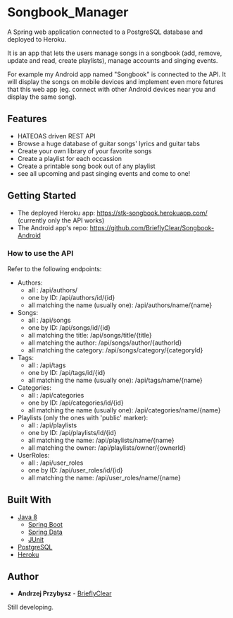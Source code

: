 # Songbook_Manager
A Spring web application connected to a PostgreSQL database and deployed to Heroku.

It is an app that lets the users manage songs in a songbook (add, remove, update and read, create playlists), manage accounts and singing events.

For example my Android app named "Songbook" is connected to the API. It will display the songs on mobile devices and implement even more fetures that this web app (eg. connect with other Android devices near you and display the same song).

## Features
* HATEOAS driven REST API
* Browse a huge database of guitar songs' lyrics and guitar tabs
* Create your own library of your favorite songs
* Create a playlist for each occassion
* Create a printable song book out of any playlist
* see all upcoming and past singing events and come to one!

## Getting Started
 * The deployed Heroku app: https://stk-songbook.herokuapp.com/ (currently only the API works)
 * The Android app's repo: https://github.com/BrieflyClear/Songbook-Android

### How to use the API
Refer to the following endpoints:
* Authors:
   * all : /api/authors/
   * one by ID: /api/authors/id/{id}
   * all matching the name (usually one): /api/authors/name/{name}
 * Songs:
   * all : /api/songs
   * one by ID: /api/songs/id/{id}
   * all matching the title: /api/songs/title/{title}
   * all matching the author: /api/songs/author/{authorId}
   * all matching the category: /api/songs/category/{categoryId}
 * Tags:
   * all : /api/tags
   * one by ID: /api/tags/id/{id}
   * all matching the name (usually one): /api/tags/name/{name}
 * Categories:
   * all : /api/categories
   * one by ID: /api/categories/id/{id}
   * all matching the name (usually one): /api/categories/name/{name}
 * Playlists (only the ones with 'public' marker):
   * all : /api/playlists
   * one by ID: /api/playlists/id/{id}
   * all matching the name: /api/playlists/name/{name}
   * all matching the owner: /api/playlists/owner/{ownerId}
 * UserRoles:
   * all : /api/user_roles
   * one by ID: /api/user_roles/id/{id}
   * all matching the name: /api/user_roles/name/{name}

## Built With
* [Java 8]()
  * [Spring Boot]()
  * [Spring Data]()
  * [JUnit]()
* [PostgreSQL]()
* [Heroku]()

## Author

* **Andrzej Przybysz** - [BrieflyClear](https://github.com/BirieflyClear)

Still developing.
